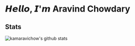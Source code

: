 # 𝙃𝙚𝙡𝙡𝙤, 𝙄'𝙢 Aravind Chowdary

## Stats

![kamaravichow's github stats](https://github-readme-stats.vercel.app/api?username=kamaravichow&show_icons=true&theme=dracula)

